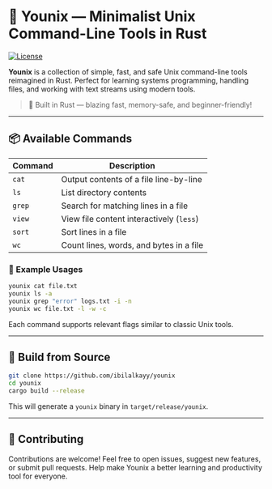 # 🧰 Younix — Minimalist Unix Command-Line Tools in Rust

[![License](https://img.shields.io/badge/license-Apache%202.0-blue.svg)](LICENSE)

**Younix** is a collection of simple, fast, and safe Unix command-line tools reimagined in Rust. Perfect for learning systems programming, handling files, and working with text streams using modern tools.

> 🚀 Built in Rust — blazing fast, memory-safe, and beginner-friendly!

---

## 📦 Available Commands

| Command | Description                              |
| ------- | ---------------------------------------- |
| `cat`   | Output contents of a file line-by-line   |
| `ls`    | List directory contents                  |
| `grep`  | Search for matching lines in a file      |
| `view`  | View file content interactively (`less`) |
| `sort`  | Sort lines in a file                     |
| `wc`    | Count lines, words, and bytes in a file  |

### 🔧 Example Usages

```bash
younix cat file.txt
younix ls -a
younix grep "error" logs.txt -i -n
younix wc file.txt -l -w -c
```

Each command supports relevant flags similar to classic Unix tools.

---

## 🦀 Build from Source

```bash
git clone https://github.com/ibilalkayy/younix
cd younix
cargo build --release
```

This will generate a `younix` binary in `target/release/younix`.

---

## 🙌 Contributing

Contributions are welcome! Feel free to open issues, suggest new features, or submit pull requests. Help make Younix a better learning and productivity tool for everyone.
